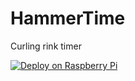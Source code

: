 # HammerTime
Curling rink timer

[![Deploy on Raspberry Pi](https://github.com/CodeWilliamson/HammerTime/actions/workflows/main.yml/badge.svg)](https://github.com/CodeWilliamson/HammerTime/actions/workflows/main.yml)
